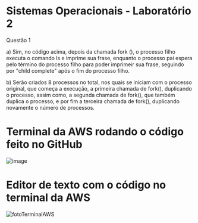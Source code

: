 # Sistemas Operacionais - Laboratório 2

Questão 1

a) Sim, no código acima, depois da chamada fork (), o processo filho executa o comando ls e imprime sua frase, enquanto o processo pai espera pelo término do processo filho para poder imprimeir sua frase, seguindo por "child complete" após o fim do processo filho.

b) Serão criados 8 processos no total, nos quais se iniciam com o processo original, que começa a execução, a primeira chamada de fork(), duplicando o processo, assim como, a segunda chamada de fork(), que também duplica o processo, e por fim a terceira chamada de fork(), duplicando novamente o número de processos. 

# Terminal da AWS rodando o código feito no GitHub

![image](https://github.com/guilhermepascucci/guilherme/assets/99357352/2b2022a9-61d0-40f5-bd03-10476b1b41c5)

# Editor de texto com o código no terminal da AWS

![fotoTerminalAWS](https://github.com/guilhermepascucci/guilherme/assets/99357352/54ba2f9a-5da5-4966-a042-913a826e2c64)
